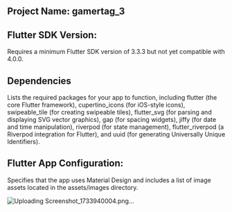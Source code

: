 ## Project Name: gamertag_3 


## Flutter SDK Version:
Requires a minimum Flutter SDK version of 3.3.3 but not yet compatible with 4.0.0.
## Dependencies  
Lists the required packages for your app to function, including flutter (the core Flutter framework), cupertino_icons (for iOS-style icons), swipeable_tile (for creating swipeable tiles), flutter_svg (for parsing and displaying SVG vector graphics), gap (for spacing widgets), jiffy (for date and time manipulation), riverpod (for state management), flutter_riverpod (a Riverpod integration for Flutter), and uuid (for generating Universally Unique Identifiers).

## Flutter App Configuration:
Specifies that the app uses Material Design and includes a list of image assets located in the assets/images directory.


![Uploading Screenshot_1733940004.png…]()
